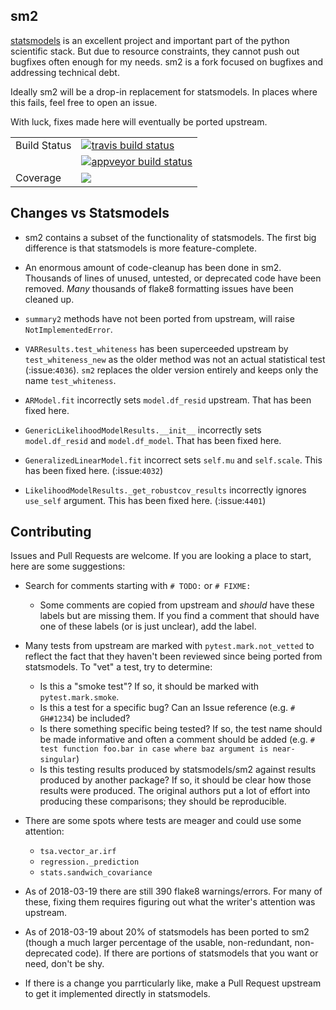 sm2
---
[statsmodels](https://github.com/statsmodels/statsmodels) is an excellent
project and important part of the python scientific stack.  But due to resource
constraints, they cannot push out bugfixes often enough for my needs.  sm2
is a fork focused on bugfixes and addressing technical debt.

Ideally sm2 will be a drop-in replacement for statsmodels.  In places where
this fails, feel free to open an issue.

With luck, fixes made here will eventually be ported upstream.


<table>
<tr>
  <td>Build Status</td>
  <td>
    <a href="https://travis-ci.org/jbrockmendel/sm2">
    <img src="https://travis-ci.org/jbrockmendel/sm2.svg?branch=master" alt="travis build status" />
    </a>
  </td>
</tr>
<tr>
  <td></td>
  <td>
    <a href="https://ci.appveyor.com/project/jbrockmendel/sm2">
    <img src="https://ci.appveyor.com/api/projects/status/gw9cui82oc1lnyqi/branch/master?svg=true" alt="appveyor build status" />
    </a>
  </td>
</tr>
<tr>
  <td>Coverage</td>
  <td>
    <a href="https://codecov.io/gh/jbrockmendel/sm2">
    <img src="https://codecov.io/gh/jbrockmendel/sm2/branch/master/graph/badge.svg" />
    </a>
</td>
</tr>
</table>


Changes vs Statsmodels
----------------------
- sm2 contains a subset of the functionality of statsmodels.  The first big
difference is that statsmodels is more feature-complete.

- An enormous amount of code-cleanup has been done in sm2.  Thousands of lines
of unused, untested, or deprecated code have been removed.  _Many_ thousands
of flake8 formatting issues have been cleaned up.

- `summary2` methods have not been ported from upstream, will
raise `NotImplementedError`.

- `VARResults.test_whiteness` has been superceeded upstream by
`test_whiteness_new` as the older method was not an actual statistical
test (:issue:`4036`).  `sm2` replaces the older version entirely and keeps
only the name `test_whiteness`.

- `ARModel.fit` incorrectly sets `model.df_resid` upstream.  That has been
fixed here.

- `GenericLikelihoodModelResults.__init__` incorrectly sets `model.df_resid`
and `model.df_model`.  That has been fixed here.

- `GeneralizedLinearModel.fit` incorrect sets `self.mu` and `self.scale`.
This has been fixed here.  (:issue:`4032`)

- `LikelihoodModelResults._get_robustcov_results` incorrectly ignores
`use_self` argument.  This has been fixed here.  (:issue:`4401`)

Contributing
------------
Issues and Pull Requests are welcome.  If you are looking a place to start,
here are some suggestions:

- Search for comments starting with `# TODO:` or `# FIXME:`
     - Some comments are copied from upstream and _should_ have these labels
       but are missing them.  If you find a comment that should have one of
       these labels (or is just unclear), add the label.

- Many tests from upstream are marked with `pytest.mark.not_vetted` to reflect
  the fact that they haven't been reviewed since being ported from statsmodels.
  To "vet" a test, try to determine:
    - Is this a "smoke test"?  If so, it should be marked with
      `pytest.mark.smoke`.
    - Is this a test for a specific bug?  Can an Issue reference
      (e.g. `# GH#1234`) be included?
    - Is there something specific being tested?  If so, the test name should
      be made informative and often a comment should be added
      (e.g. `# test function foo.bar in case where baz argument is
      near-singular`)
    - Is this testing results produced by statsmodels/sm2 against results
      produced by another package?  If so, it should be clear how those results
      were produced.  The original authors put a lot of effort into producing
      these comparisons; they should be reproducible.

- There are some spots where tests are meager and could use some attention:
    - `tsa.vector_ar.irf`
    - `regression._prediction`
    - `stats.sandwich_covariance`

- As of 2018-03-19 there are still 390 flake8 warnings/errors.  For many of
  these, fixing them requires figuring out what the writer's attention was
  upstream.

- As of 2018-03-19 about 20% of statsmodels has been ported to sm2 (though a
  much larger percentage of the usable, non-redundant, non-deprecated code).
  If there are portions of statsmodels that you want or need, don't be shy.

- If there is a change you parrticularly like, make a Pull Request upstream
  to get it implemented directly in statsmodels.
